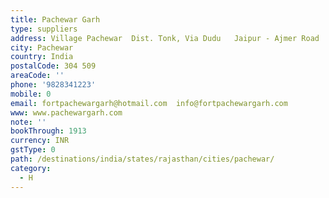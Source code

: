 ```yaml
---
title: Pachewar Garh
type: suppliers
address: Village Pachewar  Dist. Tonk, Via Dudu   Jaipur - Ajmer Road
city: Pachewar
country: India
postalCode: 304 509
areaCode: ''
phone: '9828341223'
mobile: 0
email: fortpachewargarh@hotmail.com  info@fortpachewargarh.com
www: www.pachewargarh.com
note: ''
bookThrough: 1913
currency: INR
gstType: 0
path: /destinations/india/states/rajasthan/cities/pachewar/
category:
  - H
---
```


